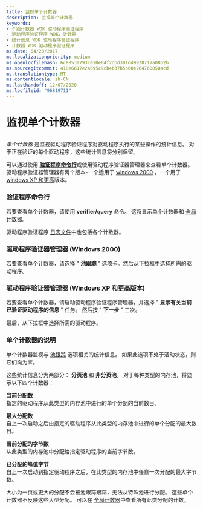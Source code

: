 ```yaml
---
title: 监视单个计数器
description: 监视单个计数器
keywords:
- 个别计数器 WDK 驱动程序验证程序
- 驱动程序验证程序 WDK，计数器
- 统计信息 WDK 驱动程序验证程序
- 计数器 WDK 驱动程序验证程序
ms.date: 04/20/2017
ms.localizationpriority: medium
ms.openlocfilehash: 6c8853a793ce10e04f2dbd301dd9928717a0862b
ms.sourcegitcommit: 418e6617e2a695c9cb4b37b5b60e264760858acd
ms.translationtype: MT
ms.contentlocale: zh-CN
ms.lasthandoff: 12/07/2020
ms.locfileid: "96819711"
---
```

# <a name="monitoring-individual-counters"></a>监视单个计数器


## <span id="ddk_monitoring_individual_counters_tools"></span><span id="DDK_MONITORING_INDIVIDUAL_COUNTERS_TOOLS"></span>


*单个计数器* 是监视驱动程序验证程序对驱动程序执行的某些操作的统计信息。 对于正在验证的每个驱动程序，这些统计信息将分别保留。

可以通过使用 [**验证程序命令行**](verifier-command-line.md)或使用驱动程序验证器管理器来查看单个计数器。 驱动程序验证器管理器有两个版本-一个适用于 [windows 2000](driver-verifier-manager--windows-2000-.md) ，一个用于 [windows XP 和更高](driver-verifier-manager--windows-xp-and-later-.md)版本。

### <a name="span-idverifier_command_linespanspan-idverifier_command_linespanverifier-command-line"></a><span id="verifier_command_line"></span><span id="VERIFIER_COMMAND_LINE"></span>验证程序命令行

若要查看单个计数器，请使用 **verifier/query** 命令。 这将显示单个计数器和 [全局计数器](monitoring-global-counters.md)。

驱动程序验证程序 [日志文件](creating-log-files.md)中也包括各个计数器。

### <a name="span-iddriver_verifier_manager__windows_2000_spanspan-iddriver_verifier_manager__windows_2000_spandriver-verifier-manager-windows-2000"></a><span id="driver_verifier_manager__windows_2000_"></span><span id="DRIVER_VERIFIER_MANAGER__WINDOWS_2000_"></span>驱动程序验证器管理器 (Windows 2000) 

若要查看单个计数器，请选择 " **池跟踪** " 选项卡。然后从下拉框中选择所需的驱动程序。

### <a name="span-iddriver_verifier_manager__windows_xp_and_later_spanspan-iddriver_verifier_manager__windows_xp_and_later_spandriver-verifier-manager-windows-xp-and-later"></a><span id="driver_verifier_manager__windows_xp_and_later_"></span><span id="DRIVER_VERIFIER_MANAGER__WINDOWS_XP_AND_LATER_"></span>驱动程序验证器管理器 (Windows XP 和更高版本) 

若要查看单个计数器，请启动驱动程序验证程序管理器，并选择 " **显示有关当前已验证驱动程序的信息** " 任务。 然后按 " **下一步** " 三次。

最后，从下拉框中选择所需的驱动程序。

### <a name="span-idexplanation_of_individual_countersspanspan-idexplanation_of_individual_countersspanexplanation-of-individual-counters"></a><span id="explanation_of_individual_counters"></span><span id="EXPLANATION_OF_INDIVIDUAL_COUNTERS"></span>单个计数器的说明

单个计数器监视与 [池跟踪](pool-tracking.md) 选项相关的统计信息。 如果此选项不处于活动状态，则它们均为零。

这些统计信息分为两部分： **分页池** 和 **非分页池**。 对于每种类型的内存池，将显示以下四个计数器：

<span id="Current_Number_of_Allocations"></span><span id="current_number_of_allocations"></span><span id="CURRENT_NUMBER_OF_ALLOCATIONS"></span>**当前分配数**  
指定的驱动程序从此类型的内存池中进行的单个分配的当前数目。

<span id="Peak_Number_of_Allocations"></span><span id="peak_number_of_allocations"></span><span id="PEAK_NUMBER_OF_ALLOCATIONS"></span>**最大分配数**  
自上一次启动之后由指定的驱动程序从此类型的内存池中进行的单个分配的最大数目。

<span id="Current_Bytes_Allocated"></span><span id="current_bytes_allocated"></span><span id="CURRENT_BYTES_ALLOCATED"></span>**当前分配的字节数**  
从此类型的内存池中分配给指定驱动程序的当前字节数。

<span id="Peak_Bytes_Allocated"></span><span id="peak_bytes_allocated"></span><span id="PEAK_BYTES_ALLOCATED"></span>**已分配的峰值字节**  
自上一次启动到指定驱动程序之后，在此类型的内存池中任意一次分配的最大字节数。

大小为一页或更大的分配不会被池跟踪跟踪，无法从特殊池进行分配。 这些单个计数器不反映这些大型分配。 可以在 [全局计数器](monitoring-global-counters.md)中查看所有此类分配的计数。

 

 





